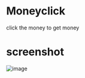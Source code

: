 # Moneyclick
click the money to get money
# screenshot

![image](https://user-images.githubusercontent.com/127417963/230780431-c81b3a90-62b6-43b4-81e6-1a999d690a4d.png)
